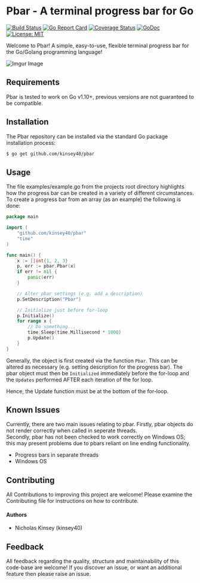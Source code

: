 # Pbar - A terminal progress bar for Go

[![Build Status](https://travis-ci.com/kinsey40/pbar.svg?branch=master)](https://travis-ci.com/kinsey40/pbar.svg?branch=master)
[![Go Report Card](https://goreportcard.com/badge/github.com/kinsey40/pbar)](https://goreportcard.com/report/github.com/kinsey40/pbar)
[![Coverage Status](https://coveralls.io/repos/github/kinsey40/pbar/badge.svg?branch=master)](https://coveralls.io/github/kinsey40/pbar?branch=master)
[![GoDoc](https://godoc.org/github.com/kinsey40/pbar?status.svg)](https://godoc.org/github.com/kinsey40/pbar)
[![License: MIT](https://img.shields.io/badge/License-MIT-blue.svg)](https://opensource.org/licenses/MIT)

Welcome to Pbar! A simple, easy-to-use, flexible terminal progress bar for the Go/Golang programming language! 

![Imgur Image](https://i.imgur.com/4HV6viC.jpg)

## Requirements
Pbar is tested to work on Go v1.10+, previous versions are not guaranteed to be compatible. 

## Installation
The Pbar repository can be installed via the standard Go package installation process:

```bash
$ go get github.com/kinsey40/pbar
```

## Usage
The file examples/example.go from the projects root directory highlights how the progress bar can be created in a variety of different circumstances. To create a progress bar from an array (as an example) the following is done:

```go
package main

import (
	"github.com/kinsey40/pbar"
	"time"
)

func main() {
	x := []int{1, 2, 3}
	p, err := pbar.Pbar(x)
	if err != nil {
		panic(err)
	}

	// Alter pbar settings (e.g. add a description)
	p.SetDescription("Pbar")

	// Initialize just before for-loop
	p.Initialize()
	for range x {
		// Do something...
		time.Sleep(time.Millisecond * 1000)
		p.Update()
	}
}
```

Generally, the object is first created via the function ```Pbar```. This can be altered as necessary (e.g. setting description for the progress bar). The pbar object must then be ```Initialized``` immediately before the for-loop and the ```Updates``` performed AFTER each iteration of the for loop. 

Hence, the Update function must be at the bottom of the for-loop. 

## Known Issues
Currently, there are two main issues relating to pbar. Firstly, pbar objects do not render correctly when called in seperate threads.  
Secondly, pbar has not been checked to work correctly on Windows OS; this may present problems due to pbars reliant on line 
ending functionality. 

* Progress bars in separate threads
* Windows OS

## Contributing
All Contributions to improving this project are welcome! Please examine the Contributing file for instructions on how to contribute. 

#### Authors
* Nicholas Kinsey (kinsey40)

## Feedback
All feedback regarding the quality, structure and maintainability of this code-base are welcome! If you discover an issue, or want an additional feature then please raise an issue.  

